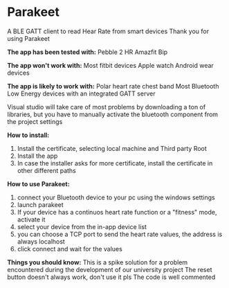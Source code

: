 # Parakeet
A BLE GATT client to read Hear Rate from smart devices
Thank you for using Parakeet

<b>The app has been tested with:</b>
Pebble 2 HR
Amazfit Bip

<b>The app won't work with:</b>
Most fitbit devices
Apple watch
Android wear devices

<b>The app is likely to work with:</b>
Polar heart rate chest band
Most Bluetooth Low Energy devices with an integrated GATT server

Visual studio will take care of most problems by downloading a ton of libraries, but you have to manually activate the bluetooth component from the project settings

<b>How to install:</b>

1. Install the certificate, selecting local machine and Third party Root
2. Install the app
3. In case the installer asks for more certificate, install the certificate in other different paths

<b>How to use Parakeet:</b>

1. connect your Bluetooth device to your pc using the windows settings
2. launch parakeet
3. If your device has a continuos heart rate function or a "fitness" mode, activate it
4. select your device from the in-app device list
5. you can choose a TCP port to send the heart rate values, the address is always localhost
6. click connect and wait for the values

<b>Things you should know:</b>
This is a spike solution for a problem encountered during the development of our university project
The reset button doesn't always work, don't use it pls
The code is well commented
